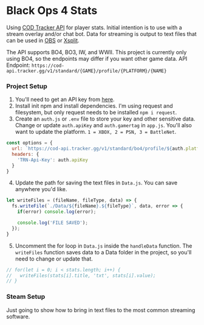# Black Ops 4 Stats
Using [COD Tracker API](https://cod.tracker.gg/site-api) for player stats. Initial intention is to use with a stream overlay and/or chat bot. Data for streaming is output to text files that can be used in [OBS](https://obsproject.com/) or [Xsplit](https://www.xsplit.com/). 

The API supports BO4, BO3, IW, and WWII. This project is currently only using BO4, so the endpoints may differ if you want other game data.
API Endpoint: `https://cod-api.tracker.gg/v1/standard/{GAME}/profile/{PLATFORM}/{NAME}`

### Project Setup
1. You'll need to get an API key from [here](https://cod.tracker.gg/site-api).
2. Install init npm and install dependencies. I'm using request and filesystem, but only request needs to be installed `npm i request`.
3. Create an `auth.js` or `.env` file to store your key and other sensitive data. Change or update `auth.apiKey` and `auth.gamertag` in `app.js`. You'll also want to update the platform. `1 = XBOX, 2 = PSN, 3 = BattleNet`.
```javascript
const options = {
  url: `https://cod-api.tracker.gg/v1/standard/bo4/profile/${auth.platform}/${auth.gamertag}`,
  headers: {
    'TRN-Api-Key': auth.apiKey
  }
}
```
4. Update the path for saving the text files in `Data.js`. You can save anywhere you'd like.
```javascript
let writeFiles = (fileName, fileType, data) => {
  fs.writeFile(`./Data/${fileName}.${fileType}`, data, error => {
    if(error) console.log(error);

    console.log('FILE SAVED');
  });
}
```
5. Uncomment the for loop in `Data.js` inside the `handleData` function. The `writeFiles` function saves data to a Data folder in the project, so you'll need to change or update that.
```javascript
// for(let i = 0; i < stats.length; i++) {
//   writeFiles(stats[i].title, 'txt', stats[i].value);
// }
```

### Steam Setup
Just going to show how to bring in text files to the most common streaming software.